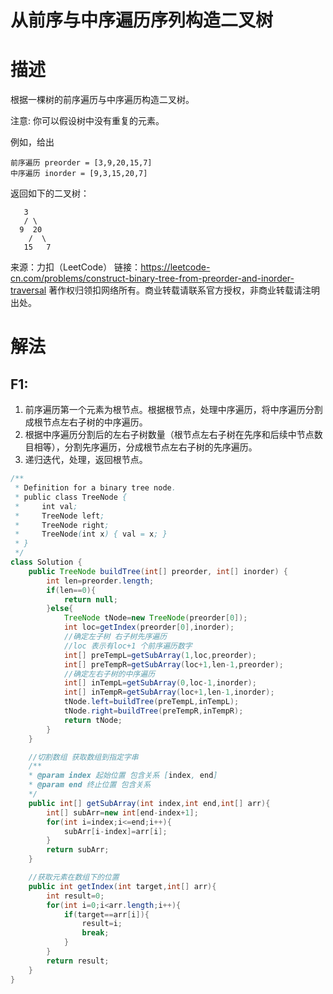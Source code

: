 # 从前序与中序遍历序列构造二叉树

# 描述

根据一棵树的前序遍历与中序遍历构造二叉树。

注意:
你可以假设树中没有重复的元素。

例如，给出

```
前序遍历 preorder = [3,9,20,15,7]
中序遍历 inorder = [9,3,15,20,7]
```


返回如下的二叉树：

```
   3
   / \
  9  20
    /  \
   15   7
```

来源：力扣（LeetCode）
链接：https://leetcode-cn.com/problems/construct-binary-tree-from-preorder-and-inorder-traversal
著作权归领扣网络所有。商业转载请联系官方授权，非商业转载请注明出处。

# 解法

## F1:

1. 前序遍历第一个元素为根节点。根据根节点，处理中序遍历，将中序遍历分割成根节点左右子树的中序遍历。
2. 根据中序遍历分割后的左右子树数量（根节点左右子树在先序和后续中节点数目相等），分割先序遍历，分成根节点左右子树的先序遍历。
3. 递归迭代，处理，返回根节点。

```java 
/**
 * Definition for a binary tree node.
 * public class TreeNode {
 *     int val;
 *     TreeNode left;
 *     TreeNode right;
 *     TreeNode(int x) { val = x; }
 * }
 */
class Solution {
    public TreeNode buildTree(int[] preorder, int[] inorder) {
        int len=preorder.length;
        if(len==0){
            return null;
        }else{
            TreeNode tNode=new TreeNode(preorder[0]);
            int loc=getIndex(preorder[0],inorder);
            //确定左子树 右子树先序遍历
            //loc 表示有loc+1 个前序遍历数字
            int[] preTempL=getSubArray(1,loc,preorder);
            int[] preTempR=getSubArray(loc+1,len-1,preorder);
            //确定左右子树的中序遍历
            int[] inTempL=getSubArray(0,loc-1,inorder);
            int[] inTempR=getSubArray(loc+1,len-1,inorder);
            tNode.left=buildTree(preTempL,inTempL);
            tNode.right=buildTree(preTempR,inTempR);
            return tNode;
        }
    }

    //切割数组 获取数组到指定字串
    /** 
    * @param index 起始位置 包含关系 [index, end]
    * @param end 终止位置 包含关系
    */
    public int[] getSubArray(int index,int end,int[] arr){
        int[] subArr=new int[end-index+1];
        for(int i=index;i<=end;i++){
            subArr[i-index]=arr[i];
        }
        return subArr;
    }

    //获取元素在数组下的位置
    public int getIndex(int target,int[] arr){
        int result=0;
        for(int i=0;i<arr.length;i++){
            if(target==arr[i]){
                result=i;
                break;
            }            
        }
        return result;
    }
}
```

